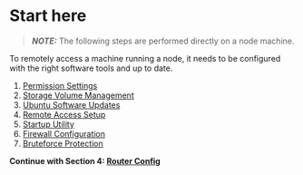 # Start here

> **_NOTE:_** The following steps are performed directly on a node machine.

To remotely access a machine running a node, it needs to be configured with the right software tools and up to date.

1. [Permission Settings](/docs/mainnet/complete-node-guide/system-setup/permissions)
2. [Storage Volume Management](/docs/mainnet/complete-node-guide/system-setup/disk-volumes)
3. [Ubuntu Software Updates](/docs/mainnet/complete-node-guide/system-setup/ubuntu-updates)
4. [Remote Access Setup](/docs/mainnet/complete-node-guide/system-setup/remote-access)
5. [Startup Utility](/docs/mainnet/complete-node-guide/system-setup/startup-util)
6. [Firewall Configuration](/docs/mainnet/complete-node-guide/system-setup/firewall-config)
7. [Bruteforce Protection](/docs/mainnet/complete-node-guide/system-setup/bruteforce-shield)

**Continue with Section 4: [Router Config](/docs/mainnet/complete-node-guide/router-config/start-here)**
